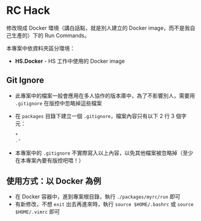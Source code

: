 # RC Hack

修改現成 Docker 環境（講白話點，就是別人建立的 Docker image，而不是我自己生產的）下的 Run Commands。

本專案中依資料夾區分環境：

* **HS.Docker** - HS 工作中使用的 Docker image

## Git Ignore

* 此專案中的檔案一般會應用在多人協作的版本庫中，為了不影響別人，需要用 `.gitignore` 在版控中忽略掉這些檔案

* 在 `packages` 目錄下建立一個 `.gitignore`，檔案內容只有以下 2 行 3 個字元：

  ```bash
  *
  .*
  ```

* 本專案中的 `.gitignore` 不實際寫入以上內容，以免其他檔案被忽略掉（至少在本專案內要有版控吧喂！）

## 使用方式：以 Docker 為例

* 在 Docker 容器中，進到專案根目錄，執行 `./packages/myrc/run` 即可
* 有新修改，不想 `exit` 出去再進來時，執行 `source $HOME/.bashrc` 或 `source $HOME/.vimrc` 即可
